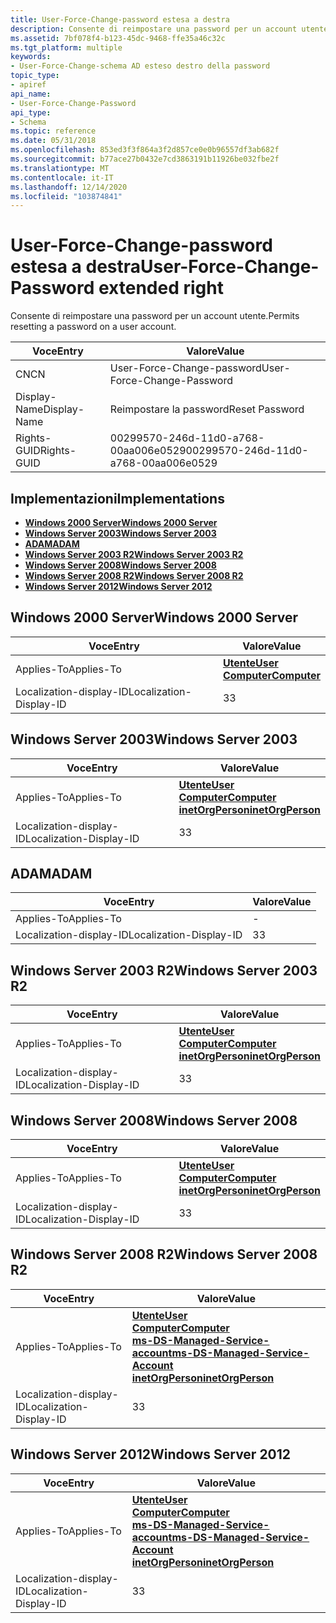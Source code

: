 ```yaml
---
title: User-Force-Change-password estesa a destra
description: Consente di reimpostare una password per un account utente.
ms.assetid: 7bf078f4-b123-45dc-9468-ffe35a46c32c
ms.tgt_platform: multiple
keywords:
- User-Force-Change-schema AD esteso destro della password
topic_type:
- apiref
api_name:
- User-Force-Change-Password
api_type:
- Schema
ms.topic: reference
ms.date: 05/31/2018
ms.openlocfilehash: 853ed3f3f864a3f2d857ce0e0b96557df3ab682f
ms.sourcegitcommit: b77ace27b0432e7cd3863191b11926be032fbe2f
ms.translationtype: MT
ms.contentlocale: it-IT
ms.lasthandoff: 12/14/2020
ms.locfileid: "103874841"
---
```

# <a name="user-force-change-password-extended-right"></a><span data-ttu-id="d1716-104">User-Force-Change-password estesa a destra</span><span class="sxs-lookup"><span data-stu-id="d1716-104">User-Force-Change-Password extended right</span></span>

<span data-ttu-id="d1716-105">Consente di reimpostare una password per un account utente.</span><span class="sxs-lookup"><span data-stu-id="d1716-105">Permits resetting a password on a user account.</span></span>



| <span data-ttu-id="d1716-106">Voce</span><span class="sxs-lookup"><span data-stu-id="d1716-106">Entry</span></span> | <span data-ttu-id="d1716-107">Valore</span><span class="sxs-lookup"><span data-stu-id="d1716-107">Value</span></span> |
|--------------|--------------------------------------|
| <span data-ttu-id="d1716-108">CN</span><span class="sxs-lookup"><span data-stu-id="d1716-108">CN</span></span>           | <span data-ttu-id="d1716-109">User-Force-Change-password</span><span class="sxs-lookup"><span data-stu-id="d1716-109">User-Force-Change-Password</span></span>           |
| <span data-ttu-id="d1716-110">Display-Name</span><span class="sxs-lookup"><span data-stu-id="d1716-110">Display-Name</span></span> | <span data-ttu-id="d1716-111">Reimpostare la password</span><span class="sxs-lookup"><span data-stu-id="d1716-111">Reset Password</span></span>                       |
| <span data-ttu-id="d1716-112">Rights-GUID</span><span class="sxs-lookup"><span data-stu-id="d1716-112">Rights-GUID</span></span>  | <span data-ttu-id="d1716-113">00299570-246d-11d0-a768-00aa006e0529</span><span class="sxs-lookup"><span data-stu-id="d1716-113">00299570-246d-11d0-a768-00aa006e0529</span></span> |



## <a name="implementations"></a><span data-ttu-id="d1716-114">Implementazioni</span><span class="sxs-lookup"><span data-stu-id="d1716-114">Implementations</span></span>

-   [<span data-ttu-id="d1716-115">**Windows 2000 Server**</span><span class="sxs-lookup"><span data-stu-id="d1716-115">**Windows 2000 Server**</span></span>](#windows-2000-server)
-   [<span data-ttu-id="d1716-116">**Windows Server 2003**</span><span class="sxs-lookup"><span data-stu-id="d1716-116">**Windows Server 2003**</span></span>](#windows-server-2003)
-   [<span data-ttu-id="d1716-117">**ADAM**</span><span class="sxs-lookup"><span data-stu-id="d1716-117">**ADAM**</span></span>](#adam)
-   [<span data-ttu-id="d1716-118">**Windows Server 2003 R2**</span><span class="sxs-lookup"><span data-stu-id="d1716-118">**Windows Server 2003 R2**</span></span>](#windows-server-2003-r2)
-   [<span data-ttu-id="d1716-119">**Windows Server 2008**</span><span class="sxs-lookup"><span data-stu-id="d1716-119">**Windows Server 2008**</span></span>](#windows-server-2008)
-   [<span data-ttu-id="d1716-120">**Windows Server 2008 R2**</span><span class="sxs-lookup"><span data-stu-id="d1716-120">**Windows Server 2008 R2**</span></span>](#windows-server-2008-r2)
-   [<span data-ttu-id="d1716-121">**Windows Server 2012**</span><span class="sxs-lookup"><span data-stu-id="d1716-121">**Windows Server 2012**</span></span>](#windows-server-2012)

## <a name="windows-2000-server"></a><span data-ttu-id="d1716-122">Windows 2000 Server</span><span class="sxs-lookup"><span data-stu-id="d1716-122">Windows 2000 Server</span></span>



| <span data-ttu-id="d1716-123">Voce</span><span class="sxs-lookup"><span data-stu-id="d1716-123">Entry</span></span> | <span data-ttu-id="d1716-124">Valore</span><span class="sxs-lookup"><span data-stu-id="d1716-124">Value</span></span> |
|-------------------------|-----------------------------------------------------------------------------|
| <span data-ttu-id="d1716-125">Applies-To</span><span class="sxs-lookup"><span data-stu-id="d1716-125">Applies-To</span></span>              | [<span data-ttu-id="d1716-126">**Utente**</span><span class="sxs-lookup"><span data-stu-id="d1716-126">**User**</span></span>](c-user.md)<br/> [<span data-ttu-id="d1716-127">**Computer**</span><span class="sxs-lookup"><span data-stu-id="d1716-127">**Computer**</span></span>](c-computer.md)<br/> |
| <span data-ttu-id="d1716-128">Localization-display-ID</span><span class="sxs-lookup"><span data-stu-id="d1716-128">Localization-Display-ID</span></span> | <span data-ttu-id="d1716-129">3</span><span class="sxs-lookup"><span data-stu-id="d1716-129">3</span></span>                                                                           |



## <a name="windows-server-2003"></a><span data-ttu-id="d1716-130">Windows Server 2003</span><span class="sxs-lookup"><span data-stu-id="d1716-130">Windows Server 2003</span></span>



| <span data-ttu-id="d1716-131">Voce</span><span class="sxs-lookup"><span data-stu-id="d1716-131">Entry</span></span> | <span data-ttu-id="d1716-132">Valore</span><span class="sxs-lookup"><span data-stu-id="d1716-132">Value</span></span> |
|-------------------------|---------------------------------------------------------------------------------------------------------------------------------|
| <span data-ttu-id="d1716-133">Applies-To</span><span class="sxs-lookup"><span data-stu-id="d1716-133">Applies-To</span></span>              | [<span data-ttu-id="d1716-134">**Utente**</span><span class="sxs-lookup"><span data-stu-id="d1716-134">**User**</span></span>](c-user.md)<br/> [<span data-ttu-id="d1716-135">**Computer**</span><span class="sxs-lookup"><span data-stu-id="d1716-135">**Computer**</span></span>](c-computer.md)<br/> [<span data-ttu-id="d1716-136">**inetOrgPerson**</span><span class="sxs-lookup"><span data-stu-id="d1716-136">**inetOrgPerson**</span></span>](c-inetorgperson.md)<br/> |
| <span data-ttu-id="d1716-137">Localization-display-ID</span><span class="sxs-lookup"><span data-stu-id="d1716-137">Localization-Display-ID</span></span> | <span data-ttu-id="d1716-138">3</span><span class="sxs-lookup"><span data-stu-id="d1716-138">3</span></span>                                                                                                                               |



## <a name="adam"></a><span data-ttu-id="d1716-139">ADAM</span><span class="sxs-lookup"><span data-stu-id="d1716-139">ADAM</span></span>



| <span data-ttu-id="d1716-140">Voce</span><span class="sxs-lookup"><span data-stu-id="d1716-140">Entry</span></span> | <span data-ttu-id="d1716-141">Valore</span><span class="sxs-lookup"><span data-stu-id="d1716-141">Value</span></span> |
|-------------------------|-----|
| <span data-ttu-id="d1716-142">Applies-To</span><span class="sxs-lookup"><span data-stu-id="d1716-142">Applies-To</span></span>              | \-  |
| <span data-ttu-id="d1716-143">Localization-display-ID</span><span class="sxs-lookup"><span data-stu-id="d1716-143">Localization-Display-ID</span></span> | <span data-ttu-id="d1716-144">3</span><span class="sxs-lookup"><span data-stu-id="d1716-144">3</span></span>   |



## <a name="windows-server-2003-r2"></a><span data-ttu-id="d1716-145">Windows Server 2003 R2</span><span class="sxs-lookup"><span data-stu-id="d1716-145">Windows Server 2003 R2</span></span>



| <span data-ttu-id="d1716-146">Voce</span><span class="sxs-lookup"><span data-stu-id="d1716-146">Entry</span></span> | <span data-ttu-id="d1716-147">Valore</span><span class="sxs-lookup"><span data-stu-id="d1716-147">Value</span></span> |
|-------------------------|---------------------------------------------------------------------------------------------------------------------------------|
| <span data-ttu-id="d1716-148">Applies-To</span><span class="sxs-lookup"><span data-stu-id="d1716-148">Applies-To</span></span>              | [<span data-ttu-id="d1716-149">**Utente**</span><span class="sxs-lookup"><span data-stu-id="d1716-149">**User**</span></span>](c-user.md)<br/> [<span data-ttu-id="d1716-150">**Computer**</span><span class="sxs-lookup"><span data-stu-id="d1716-150">**Computer**</span></span>](c-computer.md)<br/> [<span data-ttu-id="d1716-151">**inetOrgPerson**</span><span class="sxs-lookup"><span data-stu-id="d1716-151">**inetOrgPerson**</span></span>](c-inetorgperson.md)<br/> |
| <span data-ttu-id="d1716-152">Localization-display-ID</span><span class="sxs-lookup"><span data-stu-id="d1716-152">Localization-Display-ID</span></span> | <span data-ttu-id="d1716-153">3</span><span class="sxs-lookup"><span data-stu-id="d1716-153">3</span></span>                                                                                                                               |



## <a name="windows-server-2008"></a><span data-ttu-id="d1716-154">Windows Server 2008</span><span class="sxs-lookup"><span data-stu-id="d1716-154">Windows Server 2008</span></span>



| <span data-ttu-id="d1716-155">Voce</span><span class="sxs-lookup"><span data-stu-id="d1716-155">Entry</span></span> | <span data-ttu-id="d1716-156">Valore</span><span class="sxs-lookup"><span data-stu-id="d1716-156">Value</span></span> |
|-------------------------|---------------------------------------------------------------------------------------------------------------------------------|
| <span data-ttu-id="d1716-157">Applies-To</span><span class="sxs-lookup"><span data-stu-id="d1716-157">Applies-To</span></span>              | [<span data-ttu-id="d1716-158">**Utente**</span><span class="sxs-lookup"><span data-stu-id="d1716-158">**User**</span></span>](c-user.md)<br/> [<span data-ttu-id="d1716-159">**Computer**</span><span class="sxs-lookup"><span data-stu-id="d1716-159">**Computer**</span></span>](c-computer.md)<br/> [<span data-ttu-id="d1716-160">**inetOrgPerson**</span><span class="sxs-lookup"><span data-stu-id="d1716-160">**inetOrgPerson**</span></span>](c-inetorgperson.md)<br/> |
| <span data-ttu-id="d1716-161">Localization-display-ID</span><span class="sxs-lookup"><span data-stu-id="d1716-161">Localization-Display-ID</span></span> | <span data-ttu-id="d1716-162">3</span><span class="sxs-lookup"><span data-stu-id="d1716-162">3</span></span>                                                                                                                               |



## <a name="windows-server-2008-r2"></a><span data-ttu-id="d1716-163">Windows Server 2008 R2</span><span class="sxs-lookup"><span data-stu-id="d1716-163">Windows Server 2008 R2</span></span>



| <span data-ttu-id="d1716-164">Voce</span><span class="sxs-lookup"><span data-stu-id="d1716-164">Entry</span></span> | <span data-ttu-id="d1716-165">Valore</span><span class="sxs-lookup"><span data-stu-id="d1716-165">Value</span></span> |
|-------------------------|------------------------------------------------------------------------------------------------------------------------------------------------------------------------------------------------------------------|
| <span data-ttu-id="d1716-166">Applies-To</span><span class="sxs-lookup"><span data-stu-id="d1716-166">Applies-To</span></span>              | [<span data-ttu-id="d1716-167">**Utente**</span><span class="sxs-lookup"><span data-stu-id="d1716-167">**User**</span></span>](c-user.md)<br/> [<span data-ttu-id="d1716-168">**Computer**</span><span class="sxs-lookup"><span data-stu-id="d1716-168">**Computer**</span></span>](c-computer.md)<br/> [<span data-ttu-id="d1716-169">**ms-DS-Managed-Service-account**</span><span class="sxs-lookup"><span data-stu-id="d1716-169">**ms-DS-Managed-Service-Account**</span></span>](c-msds-managedserviceaccount.md)<br/> [<span data-ttu-id="d1716-170">**inetOrgPerson**</span><span class="sxs-lookup"><span data-stu-id="d1716-170">**inetOrgPerson**</span></span>](c-inetorgperson.md)<br/> |
| <span data-ttu-id="d1716-171">Localization-display-ID</span><span class="sxs-lookup"><span data-stu-id="d1716-171">Localization-Display-ID</span></span> | <span data-ttu-id="d1716-172">3</span><span class="sxs-lookup"><span data-stu-id="d1716-172">3</span></span>                                                                                                                                                                                                                |



## <a name="windows-server-2012"></a><span data-ttu-id="d1716-173">Windows Server 2012</span><span class="sxs-lookup"><span data-stu-id="d1716-173">Windows Server 2012</span></span>



| <span data-ttu-id="d1716-174">Voce</span><span class="sxs-lookup"><span data-stu-id="d1716-174">Entry</span></span> | <span data-ttu-id="d1716-175">Valore</span><span class="sxs-lookup"><span data-stu-id="d1716-175">Value</span></span> |
|-------------------------|------------------------------------------------------------------------------------------------------------------------------------------------------------------------------------------------------------------|
| <span data-ttu-id="d1716-176">Applies-To</span><span class="sxs-lookup"><span data-stu-id="d1716-176">Applies-To</span></span>              | [<span data-ttu-id="d1716-177">**Utente**</span><span class="sxs-lookup"><span data-stu-id="d1716-177">**User**</span></span>](c-user.md)<br/> [<span data-ttu-id="d1716-178">**Computer**</span><span class="sxs-lookup"><span data-stu-id="d1716-178">**Computer**</span></span>](c-computer.md)<br/> [<span data-ttu-id="d1716-179">**ms-DS-Managed-Service-account**</span><span class="sxs-lookup"><span data-stu-id="d1716-179">**ms-DS-Managed-Service-Account**</span></span>](c-msds-managedserviceaccount.md)<br/> [<span data-ttu-id="d1716-180">**inetOrgPerson**</span><span class="sxs-lookup"><span data-stu-id="d1716-180">**inetOrgPerson**</span></span>](c-inetorgperson.md)<br/> |
| <span data-ttu-id="d1716-181">Localization-display-ID</span><span class="sxs-lookup"><span data-stu-id="d1716-181">Localization-Display-ID</span></span> | <span data-ttu-id="d1716-182">3</span><span class="sxs-lookup"><span data-stu-id="d1716-182">3</span></span>                                                                                                                                                                                                                |



 

 





